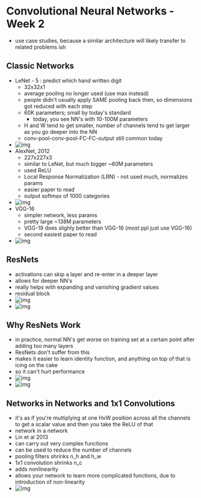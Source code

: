 # Convolutional Neural Networks - Week 2

- use case studies, because a similar architecture will likely transfer to related problems ish

## Classic Networks

- LeNet - 5 : predict which hand written digit
  - 32x32x1
  - average pooling no longer used (use max instead)
  - people didn't usually apply SAME pooling back then, so dimensions got reduced with each step
  - 60K parameters; small by today's standard
    - today, you see NN's with 10-100M parameters
  - H and W tend to get smaller, number of channels tend to get larger as you go deeper into the NN
  - conv-pool-conv-pool-FC-FC-output still common today
- ![img](https://github.com/chriseal/deep_learning_ai/4_ConvolutionalNeuralNetworks/blob/master/week2/4wk2_LeNet.png)
- AlexNet, 2012
  - 227x227x3
  - similar to LeNet, but much bigger ~60M parameters
  - used ReLU
  - Local Response Normalization (LRN) - not used much, normalizes params
  - easier paper to read
  - output softmax of 1000 categories
- ![img](https://github.com/chriseal/deep_learning_ai/4_ConvolutionalNeuralNetworks/blob/master/week2/4wk2_AlexNet.png)
- VGG-16
  - simpler network, less params
  - pretty large ~138M parameters
  - VGG-19 does slighly better than VGG-16 (most ppl just use VGG-16)
  - second easiest paper to read
- ![img](https://github.com/chriseal/deep_learning_ai/4_ConvolutionalNeuralNetworks/blob/master/week2/4wk2_VGG16.png)

## ResNets

- activations can skip a layer and re-enter in a deeper layer
- allows for deeper NN's
- really helps with expanding and vanishing gradient values
- residual block
- ![img](https://github.com/chriseal/deep_learning_ai/4_ConvolutionalNeuralNetworks/blob/master/week2/4wk2_residual_block.png)
- ![img](https://github.com/chriseal/deep_learning_ai/4_ConvolutionalNeuralNetworks/blob/master/week2/4wk2_resNet.png)

## Why ResNets Work

- in practice, normal NN's get worse on training set at a certain point after adding too many layers
- ResNets don't suffer from this
- makes it easier to learn identity function, and anything on top of that is icing on the cake
- so it can't hurt performance
- ![img](https://github.com/chriseal/deep_learning_ai/4_ConvolutionalNeuralNetworks/blob/master/week2/4wk2_resNet_why_work.png)
- ![img](https://github.com/chriseal/deep_learning_ai/4_ConvolutionalNeuralNetworks/blob/master/week2/4wk2_resNet_example.png)

## Networks in Networks and 1x1 Convolutions

- it's as if you're multiplying at one HxW position across all the channels to get a scalar value and then you take the ReLU of that
- network in a network
- Lin et al 2013
- can carry out very complex functions
- can be used to reduce the number of channels
- pooling filters shrinks n_h and h_w
- 1x1 convolution shrinks n_c
- adds nonlinearity
- allows your network to learn more complicated functions, due to introduction of non-linearity 
- ![img](https://github.com/chriseal/deep_learning_ai/4_ConvolutionalNeuralNetworks/blob/master/week2/4wk2_1x1_conv.png)










